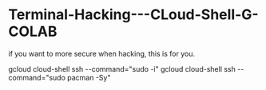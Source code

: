 # Terminal-Hacking---CLoud-Shell-G-COLAB
if you want to more secure when hacking, this is for you. 

gcloud cloud-shell ssh --command="sudo -i"
gcloud cloud-shell ssh --command="sudo pacman -Sy"
